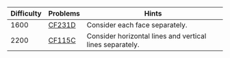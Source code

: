 | Difficulty | Problems | Hints |
| -------- | -------- | -------- |
| 1600 | [CF231D](https://codeforces.com/problemset/problem/231/D) | Consider each face separately. |
| 2200 | [CF115C](https://codeforces.com/problemset/problem/115/C) | Consider horizontal lines and vertical lines separately. |